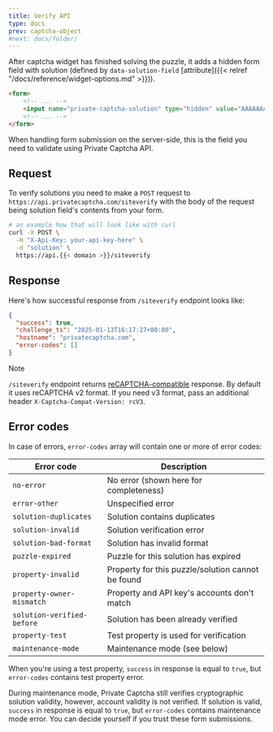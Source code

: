 ```yaml
---
title: Verify API
type: docs
prev: captcha-object
#next: docs/folder/
---
```


After captcha widget has finished solving the puzzle, it adds a hidden form field with solution (defined by `data-solution-field` [attribute]({{< relref "/docs/reference/widget-options.md" >}})).

```html
<form>
    <!-- ... -->
    <input name="private-captcha-solution" type="hidden" value="AAAAAAACAhQEAOiDAAAAAAC...IsoSTgYAAA=">
    <!-- ... -->
</form>
```

When handling form submission on the server-side, this is the field you need to validate using Private Captcha API.

## Request

To verify solutions you need to make a `POST` request to `https://api.privatecaptcha.com/siteverify` with the body of the request being solution field's contents from your form.

```bash
# an example how that will look like with curl
curl -X POST \
  -H "X-Api-Key: your-api-key-here" \
  -d "solution" \
  https://api.{{< domain >}}/siteverify
```

## Response

Here's how successful response from `/siteverify` endpoint looks like:

```json
{
  "success": true,
  "challenge_ts": "2025-01-13T16:17:27+00:00",
  "hostname": "privatecaptcha.com",
  "error-codes": []
}
```

> [!NOTE]
> `/siteverify` endpoint returns [reCAPTCHA-compatible](https://developers.google.com/recaptcha/docs/verify) response. By default it uses reCAPTCHA v2 format. If you need v3 format, pass an additional header `X-Captcha-Compat-Version: rcV3`.

## Error codes

In case of errors, `error-codes` array will contain one or more of error codes:

Error code | Description
--- | ---
`no-error` | No error (shown here for completeness)
`error-other` | Unspecified error
`solution-duplicates` | Solution contains duplicates
`solution-invalid` | Solution verification error
`solution-bad-format` | Solution has invalid format
`puzzle-expired` | Puzzle for this solution has expired
`property-invalid` | Property for this puzzle/solution cannot be found
`property-owner-mismatch` | Property and API key's accounts don't match
`solution-verified-before` | Solution has been already verified
`property-test` | Test property is used for verification
`maintenance-mode` | Maintenance mode (see below)

When you're using a test property, `success` in response is equal to `true`, but `error-codes` contains test property error.

During maintenance mode, Private Captcha still verifies cryptographic solution validity, however, account validity is not verified. If solution is valid, `success` in response is equal to `true`, but `error-codes` contains maintenance mode error. You can decide yourself if you trust these form submissions.
